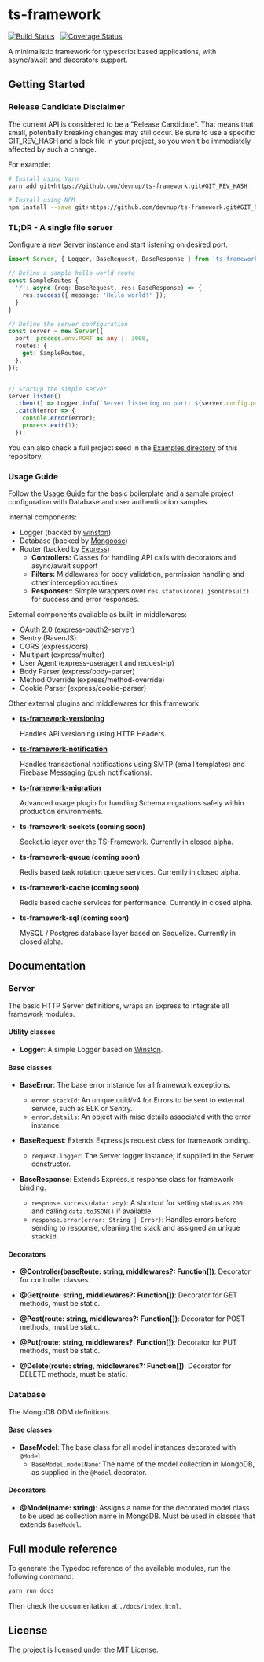 ts-framework
============

[![Build Status](https://travis-ci.org/devnup/ts-framework.svg?branch=master)](https://travis-ci.org/devnup/ts-framework) &nbsp; [![Coverage Status](https://coveralls.io/repos/github/devnup/ts-framework/badge.svg?branch=master)](https://coveralls.io/github/devnup/ts-framework?branch=master)

A minimalistic framework for typescript based applications, with async/await and decorators support.


## Getting Started

### Release Candidate Disclaimer

The current API is considered to be a "Release Candidate". That means that small, potentially breaking 
changes may still occur. Be sure to use a specific GIT_REV_HASH and a lock file in your project, so you
won't be immediately affected by such a change.

For example:

```bash
# Install using Yarn
yarn add git+https://github.com/devnup/ts-framework.git#GIT_REV_HASH 

# Install using NPM
npm install --save git+https://github.com/devnup/ts-framework.git#GIT_REV_HASH 
``` 

### TL;DR - A single file server

Configure a new Server instance and start listening on desired port. 

```typescript
import Server, { Logger, BaseRequest, BaseResponse } from 'ts-framework';

// Define a sample hello world route
const SampleRoutes {
  '/': async (req: BaseRequest, res: BaseResponse) => {
    res.success({ message: 'Hello world!' });
  }
}

// Define the server configuration
const server = new Server({
  port: process.env.PORT as any || 3000,
  routes: {
    get: SampleRoutes,
  },
});


// Startup the simple server
server.listen()
  .then(() => Logger.info(`Server listening on port: ${server.config.port}`))
  .catch(error => {
    console.error(error);
    process.exit(1);
  });
```

You can also check a full project seed in the [Examples directory](./examples) of this repository.

### Usage Guide

Follow the [Usage Guide](./GUIDE.md) for the basic boilerplate and a sample project configuration with
Database and user authentication samples.

Internal components:

- Logger (backed by [winston](https://npmjs.org/package/winston))
- Database (backed by [Mongoose](https://npmjs.org/package/mongoose))
- Router (backed by [Express](https://npmjs.org/package/express))
  - **Controllers:** Classes for handling API calls with decorators and async/await support
  - **Filters:** Middlewares for body validation, permission handling and other interception routines
  - **Responses:**: Simple wrappers over `res.status(code).json(result)` for success and error responses.

External components available as built-in middlewares: 

- OAuth 2.0 (express-oauth2-server)
- Sentry (RavenJS)
- CORS (express/cors)
- Multipart (express/multer)
- User Agent (express-useragent and request-ip)
- Body Parser (express/body-parser)
- Method Override (express/method-override)
- Cookie Parser (express/cookie-parser)

Other external plugins and middlewares for this framework

- **[ts-framework-versioning](https://gitlab.devnup.com/npm/ts-framework-versioning)**

    Handles API versioning using HTTP Headers.
    
- **[ts-framework-notification](https://gitlab.devnup.com/npm/ts-framework-notification)**

    Handles transactional notifications using SMTP (email templates) and Firebase Messaging (push notifications).

- **[ts-framework-migration](https://gitlab.devnup.com/npm/ts-framework-migration)**

    Advanced usage plugin for handling Schema migrations safely within production environments.

- **ts-framework-sockets (coming soon)**

    Socket.io layer over the TS-Framework. Currently in closed alpha.

- **ts-framework-queue (coming soon)**

    Redis based task rotation queue services. Currently in closed alpha.

- **ts-framework-cache (coming soon)**

    Redis based cache services for performance. Currently in closed alpha.

- **ts-framework-sql (coming soon)**

    MySQL / Postgres database layer based on Sequelize. Currently in closed alpha.


## Documentation


### Server

The basic HTTP Server definitions, wraps an Express to integrate all framework modules.


#### Utility classes

- **Logger**: A simple Logger based on [Winston](https://npmjs.org/package/winston).

#### Base classes

- **BaseError**: The base error instance for all framework exceptions.
    - `error.stackId`: An unique uuid/v4 for Errors to be sent to external service, such as ELK or Sentry.
    - `error.details`: An object with misc details associated with the error instance. 

- **BaseRequest**: Extends Express.js request class for framework binding.
    - `request.logger`: The Server logger instance, if supplied in the Server constructor.

- **BaseResponse**: Extends Express.js response class for framework binding.
    - `response.success(data: any)`: A shortcut for setting status as `200` and calling `data.toJSON()` if available.
    - `response.error(error: String | Error)`: Handles errors before sending to response, cleaning the stack and assigned an unique `stackId`.

#### Decorators

- **@Controller(baseRoute: string, middlewares?: Function[])**: Decorator for controller classes.

- **@Get(route: string, middlewares?: Function[])**: Decorator for GET methods, must be static.

- **@Post(route: string, middlewares?: Function[])**: Decorator for POST methods, must be static.

- **@Put(route: string, middlewares?: Function[])**: Decorator for PUT methods, must be static.

- **@Delete(route: string, middlewares?: Function[])**: Decorator for DELETE methods, must be static.


### Database

The MongoDB ODM definitions.

#### Base classes

- **BaseModel**: The base class for all model instances decorated with `@Model`. 
    - `BaseModel.modelName`: The name of the model collection in MongoDB, as supplied in the `@Model` decorator.


#### Decorators

- **@Model(name: string)**: Assigns a name for the decorated model class to be used as collection name in MongoDB. Must
be used in classes that extends `BaseModel`.


## Full module reference

To generate the Typedoc reference of the available modules, run the following command:

```sh
yarn run docs
```

Then check the documentation at `./docs/index.html`.


## License

The project is licensed under the [MIT License](./LICENSE.md).
